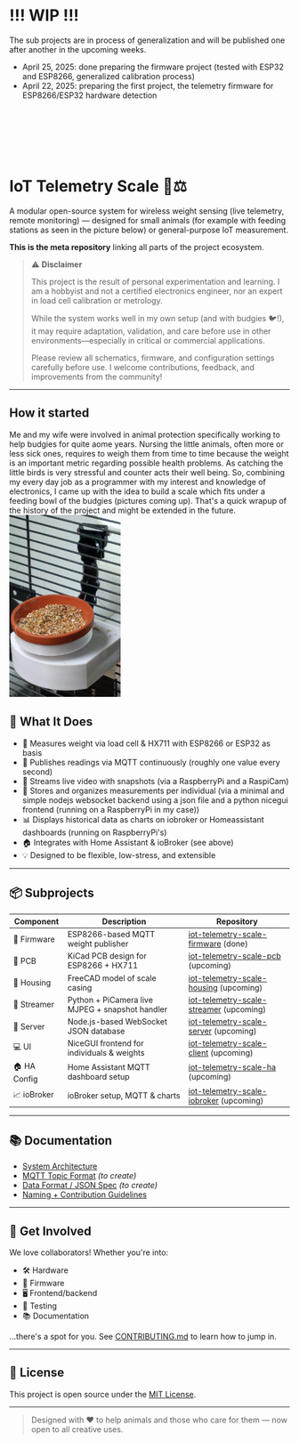 # !!! WIP !!!
The sub projects are in process of generalization and will be published one after another in the upcoming weeks. 
* April 25, 2025: done preparing the firmware project (tested with ESP32 and ESP8266, generalized calibration process)
* April 22, 2025: preparing the first project, the telemetry firmware for ESP8266/ESP32 hardware detection

<br><br><br><br><br>

# IoT Telemetry Scale 📡⚖️

A modular open-source system for wireless weight sensing (live telemetry, remote monitoring) — designed for small animals (for example with feeding stations as seen in the picture below) or general-purpose IoT measurement.

**This is the meta repository** linking all parts of the project ecosystem.

> ⚠️ **Disclaimer**
> 
> This project is the result of personal experimentation and learning. I am a hobbyist and not a certified electronics engineer, nor an expert in load cell calibration or metrology.
> 
> While the system works well in my own setup (and with budgies 🐦!), it may require adaptation, validation, and care before use in other environments—especially in critical or commercial applications.
> 
> Please review all schematics, firmware, and configuration settings carefully before use. I welcome contributions, feedback, and improvements from the community!

---

## How it started

Me and my wife were involved in animal protection specifically working to help budgies for quite aome years. Nursing the little animals, often more or less sick ones, requires to weigh them from time to time because the weight is an important metric regarding possible health problems. As catching the little birds is very stressful and counter acts their well being.
So, combining my every day job as a programmer with my interest and knowledge of electronics, I came up with the idea to build a scale which fits under a feeding bowl of the budgies (pictures coming up).
That's a quick wrapup of the history of the project and might be extended in the future.
<br>
<img src="/assets/img/WeighingScale_Current.jpg" alt="Our current setup" width="200"/>

## 🔧 What It Does

- 📏 Measures weight via load cell & HX711 with ESP8266 or ESP32 as basis
- 📶 Publishes readings via MQTT continuously (roughly one value every second)
- 🎥 Streams live video with snapshots (via a RaspberryPi and a RaspiCam)
- 🧠 Stores and organizes measurements per individual (via a minimal and simple nodejs websocket backend using a json file and a python nicegui frontend (running on a RaspberryPi in my case))
- 📊 Displays historical data as charts on iobroker or Homeassistant dashboards (running on RaspberryPi's) 
- 🏠 Integrates with Home Assistant & ioBroker (see above)
- 💡 Designed to be flexible, low-stress, and extensible

---

## 📦 Subprojects

| Component | Description | Repository |
|----------|-------------|------------|
| 🧠 Firmware | ESP8266-based MQTT weight publisher | [iot-telemetry-scale-firmware](https://github.com/wbommel/iot-telemetry-scale-firmware) (done) |
| 🔌 PCB | KiCad PCB design for ESP8266 + HX711 | [iot-telemetry-scale-pcb](https://github.com/wbommel/iot-telemetry-scale-pcb) (upcoming) |
| 🧱 Housing | FreeCAD model of scale casing | [iot-telemetry-scale-housing](https://github.com/wbommel/iot-telemetry-scale-housing) (upcoming) |
| 📸 Streamer | Python + PiCamera live MJPEG + snapshot handler | [iot-telemetry-scale-streamer](https://github.com/wbommel/iot-telemetry-scale-streamer) (upcoming) |
| 🔌 Server | Node.js-based WebSocket JSON database | [iot-telemetry-scale-server](https://github.com/wbommel/iot-telemetry-scale-server) (upcoming) |
| 💻 UI | NiceGUI frontend for individuals & weights | [iot-telemetry-scale-client](https://github.com/wbommel/iot-telemetry-scale-client) (upcoming) |
| 🏠 HA Config | Home Assistant MQTT dashboard setup | [iot-telemetry-scale-ha](https://github.com/wbommel/iot-telemetry-scale-ha) (upcoming) |
| 📈 ioBroker | ioBroker setup, MQTT & charts | [iot-telemetry-scale-iobroker](https://github.com/wbommel/iot-telemetry-scale-iobroker) (upcoming) |

---

## 📚 Documentation

- [System Architecture](docs/ARCHITECTURE.md)
- [MQTT Topic Format](docs/mqtt.md) *(to create)*
- [Data Format / JSON Spec](docs/data-structure.md) *(to create)*
- [Naming + Contribution Guidelines](CONTRIBUTING.md)

---

## 🙌 Get Involved

We love collaborators! Whether you're into:
- 🛠️ Hardware
- 🧠 Firmware
- 🖥️ Frontend/backend
- 🧪 Testing
- 📚 Documentation

…there's a spot for you. See [CONTRIBUTING.md](CONTRIBUTING.md) to learn how to jump in.

---

## 📜 License

This project is open source under the [MIT License](LICENSE).

---
> Designed with ❤️ to help animals and those who care for them — now open to all creative uses.
